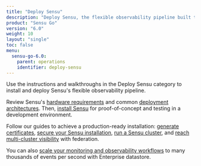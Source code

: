 ```yaml
---
title: "Deploy Sensu"
description: "Deploy Sensu, the flexible observability pipeline built to reduce operator burden and meet the challenges of monitoring multi-cloud and ephemeral infrastructures. Install and deploy Sensu with our guided walkthroughs."
product: "Sensu Go"
version: "6.0"
weight: 10
layout: "single"
toc: false
menu:
  sensu-go-6.0:
    parent: operations
    identifier: deploy-sensu
---
```


Use the instructions and walkthroughs in the Deploy Sensu category to install and deploy Sensu's flexible observability pipeline.

Review Sensu's [hardware requirements][1] and common [deployment architectures][2].
Then, [install Sensu][3] for proof-of-concept and testing in a development environment.

Follow our guides to achieve a production-ready installation: [generate certificates][4], [secure your Sensu installation][5], [run a Sensu cluster][6], and [reach multi-cluster visibility][7] with federation.

You can also [scale your monitoring and observability workflows][8] to many thousands of events per second with Enterprise datastore.


[1]: hardware-requirements/
[2]: deployment-architecture/
[3]: install-sensu/
[4]: generate-certificates/
[5]: secure-sensu/
[6]: cluster-sensu/
[7]: use-federation/
[8]: scale-event-storage/
